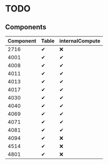 # TODO

## Components

| Component | Table | internalCompute |
|-----------|-------|-----------------|
| 2716 | ✔ | ❌ |
| 4001 | ✔ | ✔ |
| 4008 | ✔ | ✔ |
| 4011 | ✔ | ✔ |
| 4013 | ✔ | ✔ |
| 4017 | ✔ | ✔ |
| 4030 | ✔ | ✔ |
| 4040 | ✔ | ✔ |
| 4069 | ✔ | ✔ |
| 4071 | ✔ | ✔ |
| 4081 | ✔ | ✔ |
| 4094 | ✔ | ❌ |
| 4514 | ✔ | ❌ |
| 4801 | ✔ | ❌ |